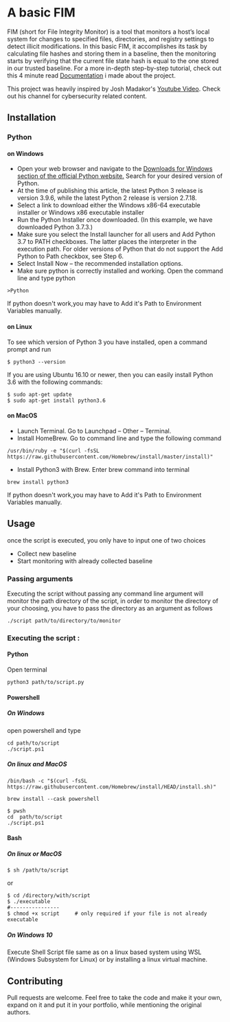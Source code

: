
# A basic FIM
FIM (short for File Integrity Monitor) is a tool that monitors a host’s local system for changes to specified files, directories, and registry settings to detect illicit modifications. In this basic FIM, it accomplishes its task by calculating file hashes and storing them in a baseline, then the monitoring starts by verifying that the current file state hash is equal to the one stored in our trusted baseline.
For a more in-depth step-by-step tutorial, check out this 4 minute read [Documentation](https://dev.to/oaamine/hashing-algorithms-and-creating-a-simple-file-integrity-monitor-fim-5ei9) i made about the project.

This project was heavily inspired by Josh Madakor's [Youtube Video](https://www.youtube.com/watch?v=WJODYmk4ys8&t=156s&ab_channel=JoshMadakor). Check out his channel for cybersecurity related content.
## Installation


### Python


#### on Windows 
- Open your web browser and navigate to the 
[Downloads for Windows section of the official Python website.](https://www.python.org/downloads/windows/)
Search for your desired version of Python. 
- At the time of publishing this article, the latest Python 3 release is version 3.9.6, while the latest Python 2 release is version 2.7.18.
- Select a link to download either the Windows x86-64 executable installer or Windows x86 executable installer
 - Run the Python Installer once downloaded. (In this example, we have downloaded Python 3.7.3.)
- Make sure you select the Install launcher for all users and Add Python 3.7 to PATH checkboxes. The latter places the interpreter in the execution path. For older versions of Python that do not support the Add Python to Path checkbox, see Step 6.
- Select Install Now – the recommended installation options.
- Make sure python is correctly installed and working. Open the command line and type python
```shell
>Python
```
If python doesn't work,you may have to Add it's Path to Environment Variables manually.



#### on Linux
To see which version of Python 3 you have installed, open a command prompt and run
```shell
$ python3 --version
```
If you are using Ubuntu 16.10 or newer, then you can easily install Python 3.6 with the following commands:
```shell
$ sudo apt-get update
$ sudo apt-get install python3.6
```
#### on MacOS
 - Launch Terminal. Go to Launchpad – Other – Terminal.
 - Install HomeBrew. Go to command line and type the following command
```shell
/usr/bin/ruby -e "$(curl -fsSL https://raw.githubusercontent.com/Homebrew/install/master/install)"
``` 
- Install Python3 with Brew. Enter brew command into terminal
```shell
brew install python3 
```
If python doesn't work,you may have to Add it's Path to Environment Variables manually.

## Usage
once the script is executed, you only have to input one of two choices 
- Collect new baseline
- Start monitoring with already collected baseline

### Passing arguments
Executing the script without passing any command line argument will monitor the path directory of the script,
in order to monitor the directory of your choosing, you have to pass the directory as an argument as follows 
```shell
./script path/to/directory/to/monitor
```


### Executing the script : 

#### Python
Open terminal 
```shell
python3 path/to/script.py
```

#### Powershell
##### On Windows
open powershell and type
```shell
cd path/to/script
./script.ps1
```
##### On linux and MacOS
```shell
/bin/bash -c "$(curl -fsSL https://raw.githubusercontent.com/Homebrew/install/HEAD/install.sh)"
```
```shell
brew install --cask powershell
```
```shell
$ pwsh
cd  path/to/script
./script.ps1
```

#### Bash
##### On linux or MacOS
```shell
$ sh /path/to/script
```
or
```shell 
$ cd /directory/with/script
$ ./executable
#----------------
$ chmod +x script     # only required if your file is not already executable
```
##### On Windows 10
Execute Shell Script file same as on a linux based system using WSL (Windows Subsystem for Linux) or by installing a linux virtual machine.





## Contributing
Pull requests are welcome. Feel free to take the code and make it your own, expand on it and put it in your portfolio, while mentioning the original authors.

